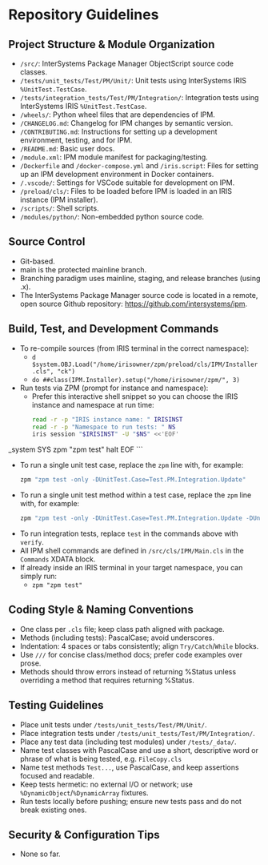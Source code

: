 # Repository Guidelines

## Project Structure & Module Organization
- `/src/`: InterSystems Package Manager ObjectScript source code classes.
- `/tests/unit_tests/Test/PM/Unit/`: Unit tests using InterSystems IRIS `%UnitTest.TestCase`.
- `/tests/integration_tests/Test/PM/Integration/`: Integration tests using InterSystems IRIS `%UnitTest.TestCase`.
- `/wheels/`: Python wheel files that are dependencies of IPM.
- `/CHANGELOG.md`: Changelog for IPM changes by semantic version.
- `/CONTRIBUTING.md`: Instructions for setting up a development environment, testing, and  for IPM.
- `/README.md`: Basic user docs.
- `/module.xml`: IPM module manifest for packaging/testing.
- `/Dockerfile` and `/docker-compose.yml` and `/iris.script`: Files for setting up an IPM development environment in Docker containers.
- `/.vscode/`: Settings for VSCode suitable for development on IPM.
- `/preload/cls/`: Files to be loaded before IPM is loaded in an IRIS instance (IPM installer).
- `/scripts/`: Shell scripts.
- `/modules/python/`: Non-embedded python source code.

## Source Control
- Git-based.
- main is the protected mainline branch.
- Branching paradigm uses mainline, staging, and release branches (using .x).
- The InterSystems Package Manager source code is located in a remote, open source Github repository: https://github.com/intersystems/ipm.

## Build, Test, and Development Commands
- To re-compile sources (from IRIS terminal in the correct namespace):
  - `d $system.OBJ.Load("/home/irisowner/zpm/preload/cls/IPM/Installer.cls", "ck")`
  - `do ##class(IPM.Installer).setup("/home/irisowner/zpm/", 3)`
- Run tests via ZPM (prompt for instance and namespace):
  - Prefer this interactive shell snippet so you can choose the IRIS instance and namespace at run time:
    ```sh
    read -r -p "IRIS instance name: " IRISINST
    read -r -p "Namespace to run tests: " NS
    iris session "$IRISINST" -U "$NS" <<'EOF'
_system
SYS
zpm "zpm test"
halt
EOF
    ```
  - To run a single unit test case, replace the `zpm` line with, for example:
    ```sh
    zpm "zpm test -only -DUnitTest.Case=Test.PM.Integration.Update"
    ```
  - To run a single unit test method within a test case, replace the `zpm` line with, for example:
    ```sh
    zpm "zpm test -only -DUnitTest.Case=Test.PM.Integration.Update -DUnitTest.Method=TestUpdateToNewVersionTwice"
    ```
  - To run integration tests, replace `test` in the commands above with `verify`.
  - All IPM shell commands are defined in `/src/cls/IPM/Main.cls` in the `Commands` XDATA block.
  - If already inside an IRIS terminal in your target namespace, you can simply run:
    - `zpm "zpm test"`

## Coding Style & Naming Conventions
- One class per `.cls` file; keep class path aligned with package.
- Methods (including tests): PascalCase; avoid underscores.
- Indentation: 4 spaces or tabs consistently; align `Try/Catch`/`While` blocks.
- Use `///` for concise class/method docs; prefer code examples over prose.
- Methods should throw errors instead of returning %Status unless overriding a method that requires returning %Status.

## Testing Guidelines
- Place unit tests under `/tests/unit_tests/Test/PM/Unit/`.
- Place integration tests under `/tests/unit_tests/Test/PM/Integration/`.
- Place any test data (including test modules) under `/tests/_data/`.
- Name test classes with PascalCase and use a short, descriptive word or phrase of what is being tested, e.g. `FileCopy.cls`
- Name test methods `Test...`, use PascalCase, and keep assertions focused and readable.
- Keep tests hermetic: no external I/O or network; use `%DynamicObject`/`%DynamicArray` fixtures.
- Run tests locally before pushing; ensure new tests pass and do not break existing ones.

## Security & Configuration Tips
- None so far.